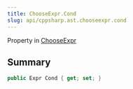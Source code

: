 ```yaml
---
title: ChooseExpr.Cond
slug: api/cppsharp.ast.chooseexpr.cond
---
```

Property in [ChooseExpr](/api/cppsharp/ast/chooseexpr)

## Summary



```csharp
public Expr Cond { get; set; }
```

